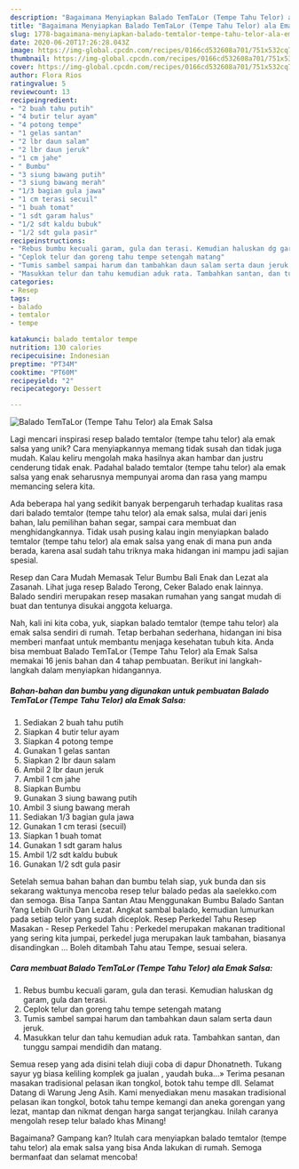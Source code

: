 ```yaml
---
description: "Bagaimana Menyiapkan Balado TemTaLor (Tempe Tahu Telor) ala Emak Salsa Anti Gagal"
title: "Bagaimana Menyiapkan Balado TemTaLor (Tempe Tahu Telor) ala Emak Salsa Anti Gagal"
slug: 1778-bagaimana-menyiapkan-balado-temtalor-tempe-tahu-telor-ala-emak-salsa-anti-gagal
date: 2020-06-20T17:26:28.043Z
image: https://img-global.cpcdn.com/recipes/0166cd532608a701/751x532cq70/balado-temtalor-tempe-tahu-telor-ala-emak-salsa-foto-resep-utama.jpg
thumbnail: https://img-global.cpcdn.com/recipes/0166cd532608a701/751x532cq70/balado-temtalor-tempe-tahu-telor-ala-emak-salsa-foto-resep-utama.jpg
cover: https://img-global.cpcdn.com/recipes/0166cd532608a701/751x532cq70/balado-temtalor-tempe-tahu-telor-ala-emak-salsa-foto-resep-utama.jpg
author: Flora Rios
ratingvalue: 5
reviewcount: 13
recipeingredient:
- "2 buah tahu putih"
- "4 butir telur ayam"
- "4 potong tempe"
- "1 gelas santan"
- "2 lbr daun salam"
- "2 lbr daun jeruk"
- "1 cm jahe"
- " Bumbu"
- "3 siung bawang putih"
- "3 siung bawang merah"
- "1/3 bagian gula jawa"
- "1 cm terasi secuil"
- "1 buah tomat"
- "1 sdt garam halus"
- "1/2 sdt kaldu bubuk"
- "1/2 sdt gula pasir"
recipeinstructions:
- "Rebus bumbu kecuali garam, gula dan terasi. Kemudian haluskan dg garam, gula dan terasi."
- "Ceplok telur dan goreng tahu tempe setengah matang"
- "Tumis sambel sampai harum dan tambahkan daun salam serta daun jeruk."
- "Masukkan telur dan tahu kemudian aduk rata. Tambahkan santan, dan tunggu sampai mendidih dan matang."
categories:
- Resep
tags:
- balado
- temtalor
- tempe

katakunci: balado temtalor tempe 
nutrition: 130 calories
recipecuisine: Indonesian
preptime: "PT34M"
cooktime: "PT60M"
recipeyield: "2"
recipecategory: Dessert

---
```



![Balado TemTaLor (Tempe Tahu Telor) ala Emak Salsa](https://img-global.cpcdn.com/recipes/0166cd532608a701/751x532cq70/balado-temtalor-tempe-tahu-telor-ala-emak-salsa-foto-resep-utama.jpg)

Lagi mencari inspirasi resep balado temtalor (tempe tahu telor) ala emak salsa yang unik? Cara menyiapkannya memang tidak susah dan tidak juga mudah. Kalau keliru mengolah maka hasilnya akan hambar dan justru cenderung tidak enak. Padahal balado temtalor (tempe tahu telor) ala emak salsa yang enak seharusnya mempunyai aroma dan rasa yang mampu memancing selera kita.

Ada beberapa hal yang sedikit banyak berpengaruh terhadap kualitas rasa dari balado temtalor (tempe tahu telor) ala emak salsa, mulai dari jenis bahan, lalu pemilihan bahan segar, sampai cara membuat dan menghidangkannya. Tidak usah pusing kalau ingin menyiapkan balado temtalor (tempe tahu telor) ala emak salsa yang enak di mana pun anda berada, karena asal sudah tahu triknya maka hidangan ini mampu jadi sajian spesial.

Resep dan Cara Mudah Memasak Telur Bumbu Bali Enak dan Lezat ala Zasanah. Lihat juga resep Balado Terong, Ceker Balado enak lainnya. Balado sendiri merupakan resep masakan rumahan yang sangat mudah di buat dan tentunya disukai anggota keluarga.


Nah, kali ini kita coba, yuk, siapkan balado temtalor (tempe tahu telor) ala emak salsa sendiri di rumah. Tetap berbahan sederhana, hidangan ini bisa memberi manfaat untuk membantu menjaga kesehatan tubuh kita. Anda bisa membuat Balado TemTaLor (Tempe Tahu Telor) ala Emak Salsa memakai 16 jenis bahan dan 4 tahap pembuatan. Berikut ini langkah-langkah dalam menyiapkan hidangannya.

<!--inarticleads1-->

##### Bahan-bahan dan bumbu yang digunakan untuk pembuatan Balado TemTaLor (Tempe Tahu Telor) ala Emak Salsa:

1. Sediakan 2 buah tahu putih
1. Siapkan 4 butir telur ayam
1. Siapkan 4 potong tempe
1. Gunakan 1 gelas santan
1. Siapkan 2 lbr daun salam
1. Ambil 2 lbr daun jeruk
1. Ambil 1 cm jahe
1. Siapkan  Bumbu
1. Gunakan 3 siung bawang putih
1. Ambil 3 siung bawang merah
1. Sediakan 1/3 bagian gula jawa
1. Gunakan 1 cm terasi (secuil)
1. Siapkan 1 buah tomat
1. Gunakan 1 sdt garam halus
1. Ambil 1/2 sdt kaldu bubuk
1. Gunakan 1/2 sdt gula pasir


Setelah semua bahan bahan dan bumbu telah siap, yuk bunda dan sis sekarang waktunya mencoba resep telur balado pedas ala saelekko.com dan semoga. Bisa Tanpa Santan Atau Menggunakan Bumbu Balado Santan Yang Lebih Gurih Dan Lezat. Angkat sambal balado, kemudian lumurkan pada setiap telor yang sudah diceplok. Resep Perkedel Tahu Resep Masakan - Resep Perkedel Tahu : Perkedel merupakan makanan traditional yang sering kita jumpai, perkedel juga merupakan lauk tambahan, biasanya disandingkan … Boleh ditambah Tahu atau Tempe, sesuai selera. 

<!--inarticleads2-->

##### Cara membuat Balado TemTaLor (Tempe Tahu Telor) ala Emak Salsa:

1. Rebus bumbu kecuali garam, gula dan terasi. Kemudian haluskan dg garam, gula dan terasi.
1. Ceplok telur dan goreng tahu tempe setengah matang
1. Tumis sambel sampai harum dan tambahkan daun salam serta daun jeruk.
1. Masukkan telur dan tahu kemudian aduk rata. Tambahkan santan, dan tunggu sampai mendidih dan matang.


Semua resep yang ada disini telah diuji coba di dapur Dhonatneth. Tukang sayur yg biasa keliling komplek ga jualan , yaudah buka…» Terima pesanan masakan tradisional pelasan ikan tongkol, botok tahu tempe dll. Selamat Datang di Warung Jeng Asih. Kami menyediakan menu masakan tradisional pelasan ikan tongkol, botok tahu tempe kemangi dan aneka gorengan yang lezat, mantap dan nikmat dengan harga sangat terjangkau. Inilah caranya mengolah resep telur balado khas Minang! 

Bagaimana? Gampang kan? Itulah cara menyiapkan balado temtalor (tempe tahu telor) ala emak salsa yang bisa Anda lakukan di rumah. Semoga bermanfaat dan selamat mencoba!
